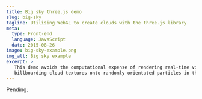 ```yaml
---
title: Big sky three.js demo
slug: big-sky
tagline: Utilising WebGL to create clouds with the three.js library
meta:
  type: Front-end
  language: JavaScript
  date: 2015-08-26
image: big-sky-example.png
img_alt: Big sky example
excerpt: >
   This demo avoids the computational expense of rendering real-time volumetric clouds by
   billboarding cloud textures onto randomly orientated particles in three-dimensions.
---
```


Pending.